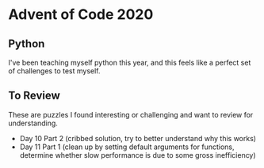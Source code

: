 # Advent of Code 2020

## Python

I've been teaching myself python this year, and this feels like a perfect set of challenges to test myself.

## To Review

These are puzzles I found interesting or challenging and want to review for understanding.

- Day 10 Part 2 (cribbed solution, try to better understand why this works)
- Day 11 Part 1 (clean up by setting default arguments for functions, determine whether slow performance is due to some gross inefficiency)
